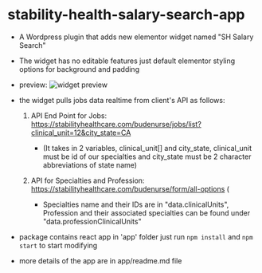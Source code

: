   

# stability-health-salary-search-app

  

- A Wordpress plugin that adds new elementor widget named "SH Salary Search"

- The widget has no editable features just default elementor styling options for background and padding


- preview: ![widget preview](relative/path/to/image.png)

- the widget pulls jobs data realtime from client's API as follows:
	1. API End Point for Jobs: https://stabilityhealthcare.com/budenurse/jobs/list?clinical_unit=12&city_state=CA
		- (It takes in 2 variables, clinical_unit[] and city_state, clinical_unit must be id of our specialties and city_state must be 2 character abbreviations of state name)

	2. API for Specialties and Profession: https://stabilityhealthcare.com/budenurse/form/all-options (
		- Specialties name and their IDs are in "data.clinicalUnits", Profession and their associated specialties can be found under "data.professionClinicalUnits"


- package contains react app in 'app' folder just run `npm install` and `npm start` to start modifying

- more details of the app are in app/readme.md file